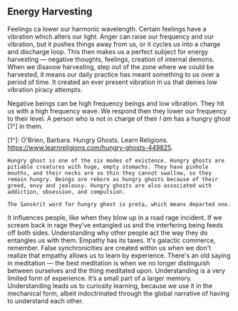 


## Energy Harvesting


Feelings ca lower our harmonic wavelength.
Certain feelings have a vibration which alters our light.
Anger can raise our frequency and our vibration,
but it pushes things away from us,
or it cycles us into a charge and discharge loop.
This then makes us a perfect subject for energy harvesting
&mdash;
negative thoughts,
feelings,
creation of internal demons.
When we disavow harvesting,
step out of the zone where we could be harvested,
it means our daily practice has meant something to us over a period of time.
It created an ever present vibration in us that denies low vibration piracy attempts.



Negative beings can be high frequency beings and low vibration.
They hit us with a high frequency wave.
We respond then they lower our frequency to their level.
A person who is not in charge of their *I am* has a hungry ghost [1^] in them.

[1^]: O'Brien, Barbara. Hungry Ghosts. Learn Religions. https://www.learnreligions.com/hungry-ghosts-449825.

```
Hungry ghost is one of the six modes of existence. Hungry ghosts are pitiable creatures with huge, empty stomachs. They have pinhole mouths, and their necks are so thin they cannot swallow, so they remain hungry. Beings are reborn as hungry ghosts because of their greed, envy and jealousy. Hungry ghosts are also associated with addiction, obsession, and compulsion.

The Sanskrit word for hungry ghost is preta, which means departed one.
```

It influences people,
like when they blow up in a road rage incident.
If we scream back in rage they've entangled us and the interfering being feeds off both sides.
Understanding why other people act the way they do entangles us with them.
Empathy has its taxes.
It's galactic commerce,
remember.
False synchronicities are created within us when we don't realize that empathy allows us to learn by experience.
There's an old saying in meditation
&mdash;
the best meditation is when we no longer distinguish between ourselves and the thing meditated upon.
Understanding is a very limited form of experience.
It’s a small part of a larger memory.
Understanding leads us to curiosity learning,
because we use it in the mechanical form,
albeit indoctrinated through the global narrative of having to understand each other.

